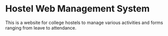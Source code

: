 # Hostel Web Management System

This is a website for college hostels to manage various activities and forms ranging from leave to attendance.
